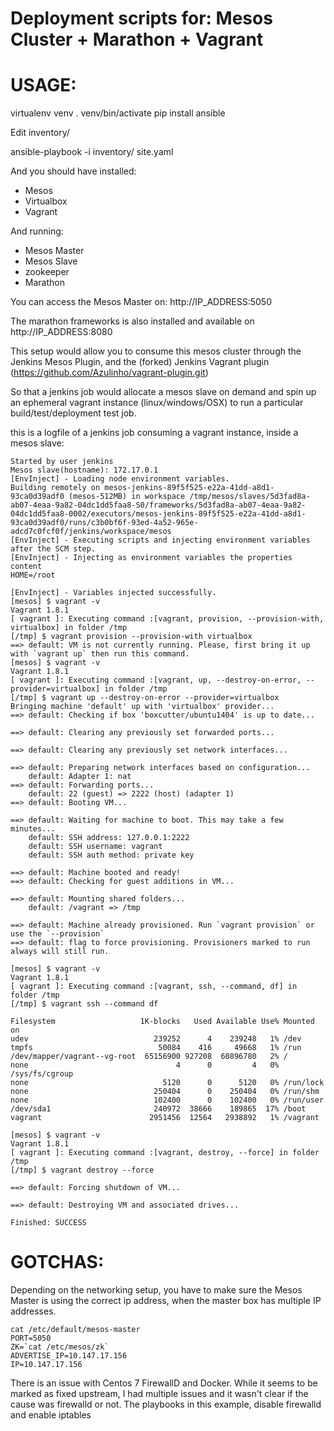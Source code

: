 Deployment scripts for: Mesos Cluster + Marathon + Vagrant
===========================================================



USAGE:
=======

  virtualenv venv
  . venv/bin/activate
  pip install ansible

Edit inventory/<my new inventory>

  ansible-playbook -i inventory/<my new inventory> site.yaml

And you should have installed:

* Mesos
* Virtualbox
* Vagrant

And running:

* Mesos Master
* Mesos Slave
* zookeeper
* Marathon

You can access the Mesos Master on: http://IP_ADDRESS:5050

The marathon frameworks is also installed and available on http://IP_ADDRESS:8080


This setup would allow you to consume this mesos cluster through the Jenkins Mesos Plugin, and the (forked) Jenkins Vagrant plugin (https://github.com/Azulinho/vagrant-plugin.git)

So that a jenkins job would allocate a mesos slave on demand and spin up an ephemeral vagrant instance (linux/windows/OSX) to run a particular build/test/deployment test job.

this is a logfile of a jenkins job consuming a vagrant instance, inside a mesos slave:

	Started by user jenkins
	Mesos slave(hostname): 172.17.0.1
	[EnvInject] - Loading node environment variables.
	Building remotely on mesos-jenkins-89f5f525-e22a-41dd-a8d1-93ca0d39adf0 (mesos-512MB) in workspace /tmp/mesos/slaves/5d3fad8a-ab07-4eaa-9a82-04dc1dd5faa8-S0/frameworks/5d3fad8a-ab07-4eaa-9a82-04dc1dd5faa8-0002/executors/mesos-jenkins-89f5f525-e22a-41dd-a8d1-93ca0d39adf0/runs/c3b0bf6f-93ed-4a52-965e-adcd7c0fcf0f/jenkins/workspace/mesos
	[EnvInject] - Executing scripts and injecting environment variables after the SCM step.
	[EnvInject] - Injecting as environment variables the properties content
	HOME=/root

	[EnvInject] - Variables injected successfully.
	[mesos] $ vagrant -v
	Vagrant 1.8.1
	[ vagrant ]: Executing command :[vagrant, provision, --provision-with, virtualbox] in folder /tmp
	[/tmp] $ vagrant provision --provision-with virtualbox
	==> default: VM is not currently running. Please, first bring it up with `vagrant up` then run this command.
	[mesos] $ vagrant -v
	Vagrant 1.8.1
	[ vagrant ]: Executing command :[vagrant, up, --destroy-on-error, --provider=virtualbox] in folder /tmp
	[/tmp] $ vagrant up --destroy-on-error --provider=virtualbox
	Bringing machine 'default' up with 'virtualbox' provider...
	==> default: Checking if box 'boxcutter/ubuntu1404' is up to date...

	==> default: Clearing any previously set forwarded ports...

	==> default: Clearing any previously set network interfaces...

	==> default: Preparing network interfaces based on configuration...
	    default: Adapter 1: nat
	==> default: Forwarding ports...
	    default: 22 (guest) => 2222 (host) (adapter 1)
	==> default: Booting VM...

	==> default: Waiting for machine to boot. This may take a few minutes...
	    default: SSH address: 127.0.0.1:2222
	    default: SSH username: vagrant
	    default: SSH auth method: private key

	==> default: Machine booted and ready!
	==> default: Checking for guest additions in VM...

	==> default: Mounting shared folders...
	    default: /vagrant => /tmp

	==> default: Machine already provisioned. Run `vagrant provision` or use the `--provision`
	==> default: flag to force provisioning. Provisioners marked to run always will still run.

	[mesos] $ vagrant -v
	Vagrant 1.8.1
	[ vagrant ]: Executing command :[vagrant, ssh, --command, df] in folder /tmp
	[/tmp] $ vagrant ssh --command df

	Filesystem                   1K-blocks   Used Available Use% Mounted on
	udev                            239252      4    239248   1% /dev
	tmpfs                            50084    416     49668   1% /run
	/dev/mapper/vagrant--vg-root  65156900 927208  60896780   2% /
	none                                 4      0         4   0% /sys/fs/cgroup
	none                              5120      0      5120   0% /run/lock
	none                            250404      0    250404   0% /run/shm
	none                            102400      0    102400   0% /run/user
	/dev/sda1                       240972  38666    189865  17% /boot
	vagrant                        2951456  12564   2938892   1% /vagrant

	[mesos] $ vagrant -v
	Vagrant 1.8.1
	[ vagrant ]: Executing command :[vagrant, destroy, --force] in folder /tmp
	[/tmp] $ vagrant destroy --force

	==> default: Forcing shutdown of VM...

	==> default: Destroying VM and associated drives...

	Finished: SUCCESS



GOTCHAS:
========

Depending on the networking setup, you have to make sure the Mesos Master is using the correct ip address, when the master box has multiple IP addresses.


	cat /etc/default/mesos-master
	PORT=5050
	ZK=`cat /etc/mesos/zk`
	ADVERTISE_IP=10.147.17.156
	IP=10.147.17.156


There is an issue with Centos 7 FirewallD and Docker. While it seems to be marked as fixed upstream, I had multiple issues and it wasn't clear if the cause was firewalld or not.
The playbooks in this example, disable firewalld and enable iptables



